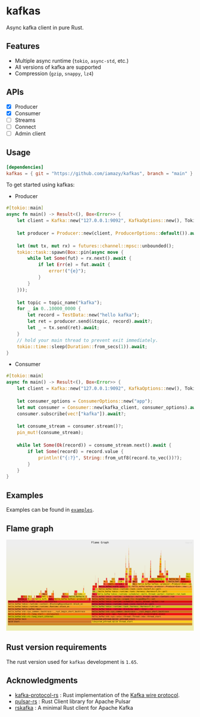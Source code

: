 # kafkas

Async kafka client in pure Rust.

## Features

- Multiple async runtime (`tokio`, `async-std`, etc.)
- All versions of kafka are supported
- Compression (`gzip`, `snappy`, `lz4`)

## APIs

- [x] Producer
- [x] Consumer
- [ ] Streams
- [ ] Connect
- [ ] Admin client

## Usage

```toml
[dependencies]
kafkas = { git = "https://github.com/iamazy/kafkas", branch = "main" }
```

To get started using kafkas:

- Producer

```rust
#[tokio::main]
async fn main() -> Result<(), Box<Error>> {
    let client = Kafka::new("127.0.0.1:9092", KafkaOptions::new(), TokioExecutor).await?;

    let producer = Producer::new(client, ProducerOptions::default()).await?;

    let (mut tx, mut rx) = futures::channel::mpsc::unbounded();
    tokio::task::spawn(Box::pin(async move {
        while let Some(fut) = rx.next().await {
            if let Err(e) = fut.await {
                error!("{e}");
            }
        }
    }));

    let topic = topic_name("kafka");
    for _ in 0..10000_0000 {
        let record = TestData::new("hello kafka");
        let ret = producer.send(&topic, record).await?;
        let _ = tx.send(ret).await;
    }
    // hold your main thread to prevent exit immediately.
    tokio::time::sleep(Duration::from_secs(1)).await;
}
```

- Consumer

```rust
#[tokio::main]
async fn main() -> Result<(), Box<Error>> {
    let client = Kafka::new("127.0.0.1:9092", KafkaOptions::new(), TokioExecutor).await?;

    let consumer_options = ConsumerOptions::new("app");
    let mut consumer = Consumer::new(kafka_client, consumer_options).await?;
    consumer.subscribe(vec!["kafka"]).await?;

    let consume_stream = consumer.stream()?;
    pin_mut!(consume_stream);

    while let Some(Ok(record)) = consume_stream.next().await {
        if let Some(record) = record.value {
            println!("{:?}", String::from_utf8(record.to_vec())?);
        }
    }
}
```

## Examples

Examples can be found in [`examples`](https://github.com/iamazy/kafkas/blob/main/examples).

## Flame graph

<img style="width:800px" src="./benchmark/flamegraph.svg"  alt="flamegraph"/>

## Rust version requirements

The rust version used for `kafkas` development is `1.65`.

## Acknowledgments

- [kafka-protocol-rs](https://github.com/tychedelia/kafka-protocol-rs) : Rust implementation of the [Kafka wire protocol](https://kafka.apache.org/protocol.html).
- [pulsar-rs](https://github.com/streamnative/pulsar-rs) : Rust Client library for Apache Pulsar
- [rskafka](https://github.com/influxdata/rskafka) : A minimal Rust client for Apache Kafka